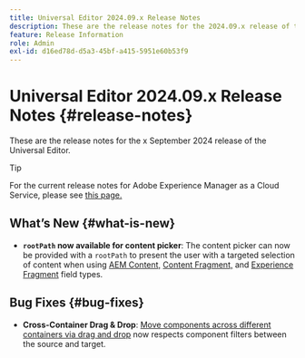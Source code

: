 ```yaml
---
title: Universal Editor 2024.09.x Release Notes
description: These are the release notes for the 2024.09.x release of the Universal Editor.
feature: Release Information
role: Admin
exl-id: d16ed78d-d5a3-45bf-a415-5951e60b53f9
---
```


# Universal Editor 2024.09.x Release Notes {#release-notes}

These are the release notes for the x September 2024 release of the Universal Editor.

>[!TIP]
>
>For the current release notes for Adobe Experience Manager as a Cloud Service, please see [this page.](/help/release-notes/release-notes-cloud/release-notes-current.md)

## What’s New {#what-is-new}

* **`rootPath` now available for content picker**: The content picker can now be provided with a `rootPath` to present the user with a targeted selection of content when using [AEM Content,](/help/implementing/universal-editor/field-types.md#aem-content) [Content Fragment,](/help/implementing/universal-editor/field-types.md#content-fragment) and [Experience Fragment](/help/implementing/universal-editor/field-types.md#experience-fragment) field types.

## Bug Fixes {#bug-fixes}

* **Cross-Container Drag &amp; Drop**: [Move components across different containers via drag and drop](/help/sites-cloud/authoring/universal-editor/authoring.md#reordering-components) now respects component filters between the source and target.
